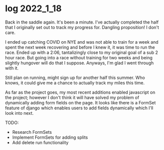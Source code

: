 # log 2022_1_18

Back in the saddle again. It's been a minute. I've actually completed the half
that I originally set out to track my progress for. Dangling proposition! I
don't care.

I ended up catching COVID on NYE and was not able to train for a week and spent
the next week recovering and before I knew it, it was time to run the race.
Ended up with a 2:06, tantalizingly close to my original goal of a sub 2 hour
race. But going into a race without training for two weeks and being slightly
hungover will do that I suppose. Anyways, I'm glad I went through with it.

Still plan on running, might sign up for another half this summer. Who knows,
it could give me a chance to actually track my miles this time.

As far as the project goes, my most recent additions enabled javascript on the
project; however I don't think it will have solved my problem of dynamically
adding form fields on the page. It looks like there is a FormSet feature of
django which enables users to add fields dynamically which I'll look into next.

TODO:
- Research FormSets
- Implement FormSets for adding splits
- Add delete run functionality

